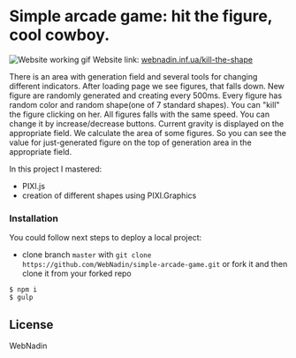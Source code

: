  # Simple arcade game: hit the figure, cool cowboy.

 ![Website working gif](https://github.com/WebNadin/simple-arcade-game/blob/master/readme-image.gif)
 Website link: [webnadin.inf.ua/kill-the-shape](http://http://webnadin.inf.ua/kill-the-shape/)

 There is an area with generation field and several tools for changing different indicators.
 After loading page we see figures, that falls down. New figure are randomly generated and creating every 500ms. Every
 figure has random color and random shape(one of 7 standard shapes).
 You can "kill" the figure clicking on her.
 All figures falls with the same speed. You can change it by increase/decrease buttons. Current gravity is displayed
 on the appropriate field.
 We calculate the area of ​​some figures. So you can see the value for just-generated figure on the top of generation
 area in the appropriate field.

 In this project I mastered:
 - PIXI.js
 - creation of different shapes using PIXI.Graphics


### Installation

You could follow next steps to deploy a local project:
 - clone branch `master` with `git clone https://github.com/WebNadin/simple-arcade-game.git` or fork it and then clone it
 from your
 forked repo

 ```
$ npm i
$ gulp
```


License
----

WebNadin
